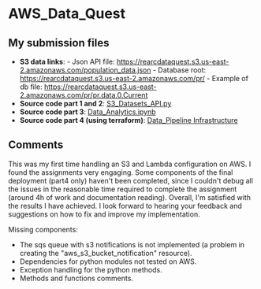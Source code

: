 # AWS_Data_Quest

## My submission files
- **S3 data links**: 
        - Json API file: https://rearcdataquest.s3.us-east-2.amazonaws.com/population_data.json
        - Database root: https://rearcdataquest.s3.us-east-2.amazonaws.com/pr/
        - Example of db file: https://rearcdataquest.s3.us-east-2.amazonaws.com/pr/pr.data.0.Current
- **Source code part 1 and 2**: [S3_Datasets_API.py](https://github.com/JMOriggi/Rearc_data_quest/blob/main/S3_Dataset_API.py)
- **Source code part 3**: [Data_Analytics.ipynb](https://github.com/JMOriggi/Rearc_data_quest/blob/main/Data_Analytics.ipynb) 
- **Source code part 4 (using terraform)**: [Data_Pipeline Infrastructure](https://github.com/JMOriggi/Rearc_data_quest/blob/main/Data_Pipeline_Infrastructure/) 


## Comments
This was my first time handling an S3 and Lambda configuration on AWS. I found the assignments very engaging. Some components of the final deployment (part4 only) haven't been completed, since I couldn't debug all the issues in the reasonable time required to complete the assignment (around 4h of work and documentation reading). Overall, I'm satisfied with the results I have achieved. I look forward to hearing your feedback and suggestions on how to fix and improve my implementation.

Missing components: 
- The sqs queue with s3 notifications is not implemented (a problem in creating the "aws_s3_bucket_notification" resource).
- Dependencies for python modules not tested on AWS.
- Exception handling for the python methods.
- Methods and functions comments.
